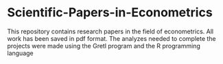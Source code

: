 # Scientific-Papers-in-Econometrics
This repository contains research papers in the field of econometrics. All work has been saved in pdf format. 
The analyzes needed to complete the projects were made using the Gretl program and the R programming language
